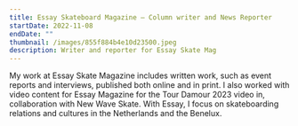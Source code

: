 ```yaml
---
title: Essay Skateboard Magazine — Column writer and News Reporter
startDate: 2022-11-08
endDate: ""
thumbnail: /images/855f884b4e10d23500.jpeg
description: Writer and reporter for Essay Skate Mag
---
```

My work at Essay Skate Magazine includes written work, such as event reports and interviews, published both online and in print. I also worked with video content for Essay Magazine for the Tour Damour 2023 video in, collaboration with New Wave Skate. With Essay, I focus on skateboarding relations and cultures in the Netherlands and the Benelux.